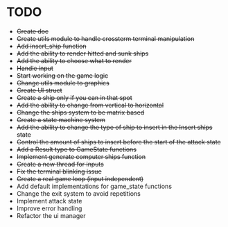 # TODO

- <del>Create doc</del>
- <del>Create utils module to handle crossterm terminal manipulation</del>
- <del>Add insert_ship function</del>
- <del>Add the ability to render hitted and sunk ships</del>
- <del>Add the ability to choose what to render</del>
- <del>Handle input</del>
- <del>Start working on the game logic</del>
- <del>Change utils module to graphics</del>
- <del>Create UI struct</del>
- <del>Create a ship only if you can in that spot</del>
- <del>Add the ability to change from vertical to horizontal</del>
- <del>Change the ships system to be matrix based</del>
- <del>Create a state machine system</del>
- <del>Add the ability to change the type of ship to insert in the Insert ships state</del>
- <del>Control the amount of ships to insert before the start of the attack state</del>
- <del>Add a Result type to GameState functions</del>
- <del>Implement generate computer ships function</del>
- <del>Create a new thread for inputs</del>
- <del>Fix the terminal blinking issue</del>
- <del>Create a real game loop (input independent)</del>
- Add default implementations for game_state functions
- Change the exit system to avoid repetitions
- Implement attack state
- Improve error handling
- Refactor the ui manager
